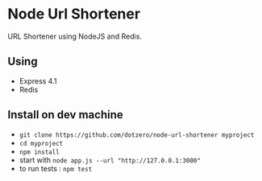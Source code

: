 Node Url Shortener
==================

URL Shortener using NodeJS and Redis.

## Using

* Express 4.1
* Redis

## Install on dev machine

*  `git clone https://github.com/dotzero/node-url-shortener myproject`
*  `cd myproject`
*  `npm install`
*  start with `node app.js --url "http://127.0.0.1:3000"`
*  to run tests : `npm test`

